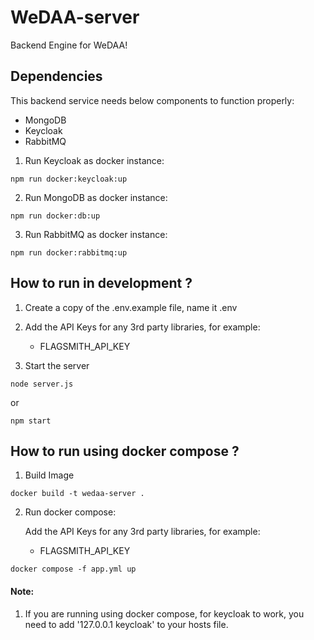 # WeDAA-server

Backend Engine for WeDAA!

## Dependencies

This backend service needs below components to function properly:

-   MongoDB
-   Keycloak
-   RabbitMQ

1. Run Keycloak as docker instance:
```
npm run docker:keycloak:up
```

2. Run MongoDB as docker instance:
```
npm run docker:db:up
```

3. Run RabbitMQ as docker instance:
```
npm run docker:rabbitmq:up
```

## How to run in development ?

1. Create a copy of the .env.example file, name it .env
2. Add the API Keys for any 3rd party libraries, for example:

    - FLAGSMITH_API_KEY

3. Start the server
```
node server.js
```
or
```
npm start
```
## How to run using docker compose ?

1. Build Image
```
docker build -t wedaa-server .
```
2. Run docker compose:

    Add the API Keys for any 3rd party libraries, for example:
    - FLAGSMITH_API_KEY
```
docker compose -f app.yml up
```

#### Note:

1. If you are running using docker compose, for keycloak to work, you need to add '127.0.0.1 keycloak' to your hosts file. 